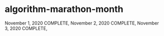# algorithm-marathon-month

November 1, 2020 COMPLETE,
November 2, 2020 COMPLETE,
November 3, 2020 COMPLETE,
